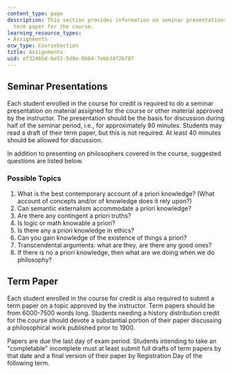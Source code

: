 ```yaml
---
content_type: page
description: This section provides information on seminar presentations and the required
  term paper for the course.
learning_resource_types:
- Assignments
ocw_type: CourseSection
title: Assignments
uid: ef3246bd-be51-5d8e-0b64-7ebb34f2b787
---
```


Seminar Presentations
---------------------

Each student enrolled in the course for credit is required to do a seminar presentation on material assigned for the course or other material approved by the instructor. The presentation should be the basis for discussion during half of the seminar period, i.e., for approximately 80 minutes. Students may read a draft of their term paper, but this is not required. At least 40 minutes should be allowed for discussion.

In addition to presenting on philosophers covered in the course, suggested questions are listed below.

### Possible Topics

1.  What is the best contemporary account of a priori knowledge? (What account of concepts and/or of knowledge does it rely upon?)
2.  Can semantic externalism accommodate a priori knowledge?
3.  Are there any contingent a priori truths?
4.  Is logic or math knowable a priori?
5.  Is there any a priori knowledge in ethics?
6.  Can you gain knowledge of the existence of things a priori?
7.  Transcendental arguments: what are they, are there any good ones?
8.  If there is no a priori knowledge, then what are we doing when we do philosophy?

Term Paper
----------

Each student enrolled in the course for credit is also required to submit a term paper on a topic approved by the instructor. Term papers should be from 6000-7500 words long. Students needing a history distribution credit for the course should devote a substantial portion of their paper discussing a philosophical work published prior to 1900.

Papers are due the last day of exam period. Students intending to take an "completable" incomplete must at least submit full drafts of term papers by that date and a final version of their paper by Registration Day of the following term.